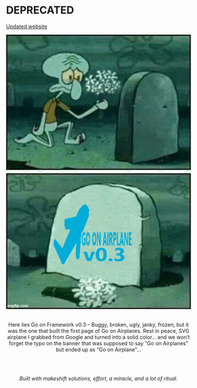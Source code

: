 # **DEPRECATED**

[Updated website](https://github.com/goonairplanes/website)

<div align="center">
  <img src="img/memememe.png" alt="Go on Airplanes Logo" width="512" />
  <br><br>
  <p>Here lies Go on Framework v0.3 – Buggy, broken, ugly, janky, frozen, but it was the one that built the first page of Go on Airplanes. Rest in peace, SVG airplane I grabbed from Google and turned into a solid color... and we won’t forget the typo on the banner that was supposed to say “Go on Airplanes” but ended up as “Go on Airplane”...</p>
  <br><br>
  <p>
    <em>Built with makeshift solutions, effort, a miracle, and a lot of ritual.</em>
  </p>
</div>
